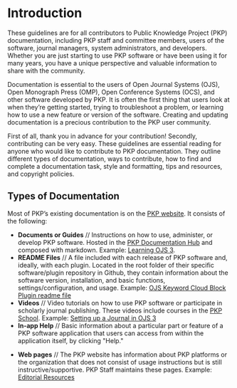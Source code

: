 # Introduction

These guidelines are for all contributors to Public Knowledge Project (PKP) documentation, including PKP staff and committee members, users of the software, journal managers, system administrators, and developers. Whether you are just starting to use PKP software or have been using it for many years, you have a unique perspective and valuable information to share with the community.

Documentation is essential to the users of Open Journal Systems (OJS), Open Monograph Press (OMP), Open Conference Systems (OCS), and other software developed by PKP. It is often the first thing that users look at when they’re getting started, trying to troubleshoot a problem, or learning how to use a new feature or version of the software. Creating and updating documentation is a precious contribution to the PKP user community.

First of all, thank you in advance for your contribution! Secondly, contributing can be very easy. These guidelines are essential reading for anyone who would like to contribute to PKP documentation. They outline different types of documentation, ways to contribute, how to find and complete a documentation task, style and formatting, tips and resources, and copyright policies.

## Types of Documentation

Most of PKP’s existing documentation is on the [PKP website](https://pkp.sfu.ca). It consists of the following:

- **Documents or Guides** // Instructions on how to use, administer, or develop PKP software. Hosted in the [PKP Documentation Hub](https://docs.pkp.sfu.ca) and composed with markdown. Example: [Learning OJS 3](https://docs.pkp.sfu.ca/learning-ojs/).
- **README Files** // A file included with each release of PKP software and, ideally, with each plugin. Located in the root folder of their specific software/plugin repository in Github, they contain information about the software version, installation, and basic functions, settings/configuration, and usage. Example: [OJS Keyword Cloud Block Plugin readme file](https://github.com/ali-sokhandan/ojs3-keywordcloud-plugin/blob/master/readme.md)
- **Videos** // Video tutorials on how to use PKP software or participate in scholarly journal publishing. These videos include courses in the [PKP School](https://pkpschool.sfu.ca/). Example: [Setting up a Journal in OJS 3](http://pkpschool.sfu.ca/courses/setting-up-a-journal-in-ojs-3/)
- **In-app Help** // Basic information about a particular part or feature of a PKP software application that users can access from within the application itself, by clicking "Help." 
<!-- - FAQS // These are frequently-asked questions about PKP software that could be part of an individual guide or standalone documents. Example: [PKP FAQ](https://pkp.sfu.ca/wiki/index.php?title=PKP_Frequently_Asked_Questions) -->
- **Web pages** // The PKP website has information about PKP platforms or the organization that does not consist of usage instructions but is still instructive/supportive. PKP Staff maintains these pages. Example: [Editorial Resources](https://pkp.sfu.ca/editorial-resources/)
